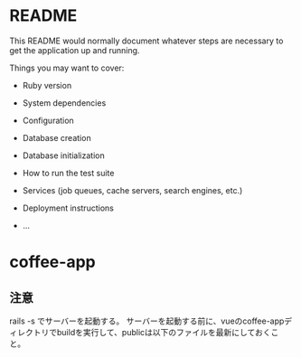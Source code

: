 # README

This README would normally document whatever steps are necessary to get the
application up and running.

Things you may want to cover:

* Ruby version

* System dependencies

* Configuration

* Database creation

* Database initialization

* How to run the test suite

* Services (job queues, cache servers, search engines, etc.)

* Deployment instructions

* ...
# coffee-app

## 注意

rails -s でサーバーを起動する。
サーバーを起動する前に、vueのcoffee-appディレクトリでbuildを実行して、publicは以下のファイルを最新にしておくこと。
